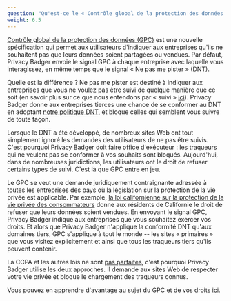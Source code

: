 ```yaml
---
question: "Qu'est-ce le « Contrôle global de la protection des données » (GPC) ?"
weight: 6.5
---
```


[Contrôle global de la protection des données (GPC)](https://globalprivacycontrol.org/) est une nouvelle spécification qui permet aux utilisateurs d'indiquer aux entreprises qu'ils ne souhaitent pas que leurs données soient partagées ou vendues. Par défaut, Privacy Badger envoie le signal GPC à chaque entreprise avec laquelle vous interagissez, en même temps que le signal « Ne pas me pister » (DNT).

Quelle est la différence ? Ne pas me pister est destiné à indiquer aux entreprises que vous ne voulez pas être suivi de quelque manière que ce soit (en savoir plus sur ce que nous entendons par « suivi » [ici](https://www.eff.org/pages/understanding-effs-do-not-track-policy-universal-opt-out-tracking)). Privacy Badger donne aux entreprises tierces une chance de se conformer au DNT en adoptant [notre politique DNT](https://www.eff.org/dnt-policy/), et bloque celles qui semblent vous suivre de toute façon.

Lorsque le DNT a été développé, de nombreux sites Web ont tout simplement ignoré les demandes des utilisateurs de ne pas être suivis. C'est pourquoi Privacy Badger doit faire office d'exécuteur : les traqueurs qui ne veulent pas se conformer à vos souhaits sont bloqués. Aujourd'hui, dans de nombreuses juridictions, les utilisateurs ont le droit de refuser certains types de suivi. C'est là que GPC entre en jeu.

Le GPC se veut une demande juridiquement contraignante adressée à toutes les entreprises des pays où la législation sur la protection de la vie privée est applicable. Par exemple, [la loi californienne sur la protection de la vie privée des consommateurs](https://theccpa.org) donne aux résidents de Californie le droit de refuser que leurs données soient vendues. En envoyant le signal GPC, Privacy Badger indique aux entreprises que vous souhaitez exercer vos droits. Et alors que Privacy Badger n'applique la conformité DNT qu'aux domaines tiers, GPC s'applique à tout le monde -- les sites « primaires » que vous visitez explicitement et ainsi que tous les traqueurs tiers qu'ils peuvent contenir.

La CCPA et les autres lois ne sont [pas parfaites](https://advocacy.consumerreports.org/press_release/consumer-reports-study-finds-significant-obstacles-to-exercising-california-privacy-rights/), c'est pourquoi Privacy Badger utilise les deux approches. Il demande aux sites Web de respecter votre vie privée et bloque le chargement des traqueurs connus.

Vous pouvez en apprendre d'avantage au sujet du GPC et de vos droits [ici](https://globalprivacycontrol.org).
